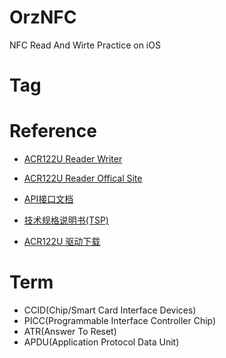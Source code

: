 # OrzNFC
NFC Read And Wirte Practice on iOS


# Tag

# Reference

- [ACR122U Reader Writer](https://github.com/mdeverdelhan/ACR122U-reader-writer)

- [ACR122U Reader Offical Site](https://www.acs.com.hk/en/products/3/acr122u-usb-nfc-reader/)

- [API接口文档](docs/API-ACR122U-2.04.pdf)

- [技术规格说明书(TSP)](docs/TSP-ACR122U-3.06.pdf)

- [ACR122U 驱动下载](https://www.acs.com.hk/cn/products/73/acr122u-nfc%E8%AF%BB%E5%86%99%E5%99%A8-usb%E6%8E%A5%E5%8F%A3/)

# Term

- CCID(Chip/Smart Card Interface Devices)
- PICC(Programmable Interface Controller Chip)
- ATR(Answer To Reset)
- APDU(Application Protocol Data Unit)

